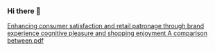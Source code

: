 ### Hi there 👋

[Enhancing consumer satisfaction and retail patronage through brand experience cognitive pleasure and shopping enjoyment A comparison between.pdf](https://github.com/sinax006/sinax006/files/8415439/Enhancing.consumer.satisfaction.and.retail.patronage.through.brand.experience.cognitive.pleasure.and.shopping.enjoyment.A.comparison.between.pdf)

